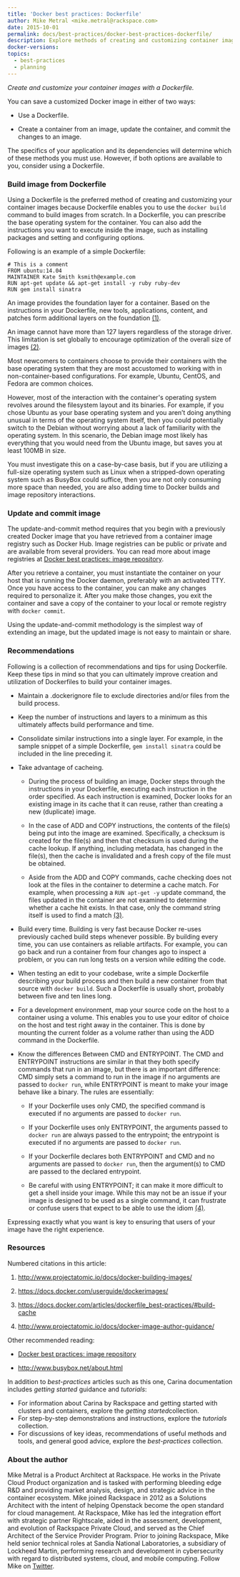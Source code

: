 ```yaml
---
title: 'Docker best practices: Dockerfile'
author: Mike Metral <mike.metral@rackspace.com>
date: 2015-10-01
permalink: docs/best-practices/docker-best-practices-dockerfile/
description: Explore methods of creating and customizing container images
docker-versions:
topics:
  - best-practices
  - planning
---
```


*Create and customize your container images with a Dockerfile.*

You can save a customized Docker image in either of two ways:

- Use a Dockerfile.

- Create a container from an image,
  update the container,
  and commit the changes to an image.

The specifics of your application and its dependencies will determine which of these methods you must use. However, if both options are available to you,
consider using a Dockerfile.

### Build image from Dockerfile

Using a Dockerfile is the preferred method of creating and customizing your
container images because Dockerfile enables you to use
the `docker build` command to
build images from scratch. In a Dockerfile, you can prescribe the base
operating system for the container. You can also add the instructions you want to
execute inside the image, such as installing packages and setting and
configuring options.

Following is an example of a simple Dockerfile:

```
# This is a comment
FROM ubuntu:14.04
MAINTAINER Kate Smith ksmith@example.com
RUN apt-get update && apt-get install -y ruby ruby-dev
RUN gem install sinatra
```

An image provides the foundation layer for a container.
Based on the instructions in your Dockerfile,
new tools, applications, content, and patches form additional layers
on the foundation [(1)](#resources).

An image cannot have more than 127 layers regardless of the
storage driver. This limitation is set globally to encourage
optimization of the overall size of images [(2)](#resources).

Most newcomers to containers choose to provide their containers with
the base operating system that they are most accustomed to working with
in non-container-based configurations. For example, Ubuntu, CentOS, and Fedora
are common choices.

However, most of the interaction with the container's
operating system revolves around the filesystem layout and its binaries.
For example,
if you chose Ubuntu as your base operating system and you aren’t doing anything
unusual in terms of the operating system itself, then you could potentially
switch to the Debian without worrying about a lack of familiarity with the operating system. In this scenario, the Debian image most likely has everything that you would need from the Ubuntu image, but
saves you at least 100MB in size.

You must investigate this on a case-by-case basis,
but if you are utilizing a full-size operating system such as Linux
when a stripped-down operating system such as BusyBox could suffice,
then you are not only consuming more space than needed, you are also adding
time to Docker builds and image repository interactions.

### Update and commit image

The update-and-commit method requires that you begin with a previously created
Docker image that you have retrieved from a container
image registry such as Docker Hub.
Image registries can be public or private and are available from several providers.
You can read more about image registries at
[Docker best practices: image repository](../docker-best-practices-image-repository/).

After you retrieve a container,
you must instantiate the container on your host that is running the Docker daemon,
preferably with an activated TTY. Once you
have access to the container, you can make any changes required to
personalize it. After you make those changes, you exit the container and
save a copy of the container to your local or
remote registry with `docker commit`.

Using the update-and-commit methodology is the simplest way of
extending an image, but the updated image is not easy to maintain or share.

### Recommendations

Following is a collection of recommendations and tips
for using Dockerfile.
Keep these tips in mind so that you can ultimately improve
creation and utilization of Dockerfiles to build your container images.

- Maintain a .dockerignore file to exclude directories and/or files from
  the build process.

- Keep the number of instructions and layers to a minimum as this
  ultimately affects build performance and time.

- Consolidate similar instructions into a single layer.
  For example, in the sample snippet of a simple Dockerfile,
  `gem install sinatra` could be included in the line preceding it.

- Take advantage of cacheing.

  - During the process of building an image, Docker steps
    through the instructions in your Dockerfile, executing each instruction in
    the order specified. As each instruction is examined, Docker looks
    for an existing image in its cache that it can reuse, rather
    than creating a new (duplicate) image.

  - In the case of ADD and COPY instructions, the contents of
    the file(s) being put into the image are examined.
    Specifically, a checksum is created for the file(s) and then that
    checksum is used during the cache lookup. If anything, including metadata, has
    changed in the file(s), then the cache
    is invalidated and a fresh copy of the file must be obtained.

  - Aside from the ADD and COPY commands, cache checking does not
    look at the files in the container to determine a cache match.
    For example, when processing a `RUN apt-get -y` update
    command, the files updated in the container are not
    examined to determine whether a cache hit exists. In that case, only
    the command string itself is used to find a match [(3)](#resources).

- Build every time. Building is very fast because Docker re-uses
  previously cached build steps whenever possible.
  By building every time, you can use containers as reliable artifacts.
  For example,
  you can go back and run a container from four changes ago to inspect a
  problem, or you can run long tests on a version while editing the code.

- When testing an edit to your codebase, write a simple Dockerfile
  describing your build process and then
  build a new container from that source with `docker build`.
  Such a Dockerfile is usually short, probably between five and ten lines long.

- For a development environment, map your source code on the host to
  a container using a volume. This enables you to use your editor of
  choice on the host and test right away in the container.
  This is done by mounting the current folder as a volume
  rather than using the ADD command in the Dockerfile.

- Know the differences Between CMD and ENTRYPOINT.
  The CMD and ENTRYPOINT instructions are similar in that they both specify
  commands that run in an image, but there is an important
  difference: CMD simply sets a command to run in the image if
  no arguments are passed to `docker run`, while ENTRYPOINT is
  meant to make your image behave like a binary. The rules are
  essentially:

  - If your Dockerfile uses only CMD, the specified command is executed
    if no arguments are passed to `docker run`.

  - If your Dockerfile uses only ENTRYPOINT, the arguments passed to
    `docker run` are always passed to the entrypoint; the entrypoint
    is executed if no arguments are passed to `docker run`.

  - If your Dockerfile declares both ENTRYPOINT and CMD
    and no arguments are passed to `docker run`, then the argument(s)
    to CMD are passed to the declared entrypoint.

  - Be careful with using ENTRYPOINT; it can make it more difficult to
    get a shell inside your image. While this may not be an issue if your
    image is designed to be used as a single command, it can frustrate or
    confuse users that expect to be able to use the idiom [(4)](#resources).

Expressing exactly what you want is key
to ensuring that users of your image have the right experience.

<a name="resources"></a>
### Resources

Numbered citations in this article:

1. <http://www.projectatomic.io/docs/docker-building-images/>

2. <https://docs.docker.com/userguide/dockerimages/>

3. <https://docs.docker.com/articles/dockerfile_best-practices/#build-cache>

4. <http://www.projectatomic.io/docs/docker-image-author-guidance/>

Other recommended reading:

- [Docker best practices: image repository](../docker-best-practices-image-repository/)

- <http://www.busybox.net/about.html>

In addition to *best-practices* articles such as this one,
Carina documentation includes *getting started* guidance and *tutorials*:

* For information about Carina by Rackspace and getting started
  with clusters and containers, explore the *​getting started​* collection.
* For step-by-step demonstrations and instructions, explore the *tutorials* collection.
* For discussions of key ideas, recommendations of useful methods and tools, and
  general good advice, explore the *best-practices* collection.

### About the author

Mike Metral is a Product Architect at Rackspace. He works in the Private Cloud Product organization and is tasked with performing bleeding edge R&D and providing market analysis, design, and strategic advice in the container ecosystem. Mike joined Rackspace in 2012 as a Solutions Architect with the intent of helping Openstack become the open standard for cloud management. At Rackspace, Mike has led the integration effort with strategic partner Rightscale, aided in the assessment, development, and evolution of Rackspace Private Cloud, and served as the Chief Architect of the Service Provider Program. Prior to joining Rackspace, Mike held senior technical roles at Sandia National Laboratories, a subsidiary of Lockheed Martin, performing research and development in cybersecurity with regard to distributed systems, cloud, and mobile computing. Follow Mike on [Twitter](https://twitter.com/mikemetral).
